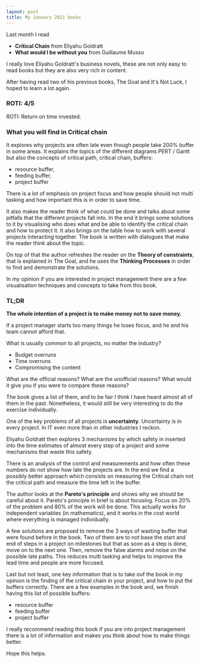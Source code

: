 ```yaml
---
layout: post
title: My January 2021 books
---
```


Last month I read 
- **Critical Chain** from Eliyahu Goldratt
- **What would I be without you** from Guillaume Musso 

I really love Eliyahu Goldratt's business novels, these are not only easy to read books but they are also very rich in content. 

After having read two of his previous books, The Goal and It's Not Luck, I hoped to learn a lot again.  

### ROTI: 4/5 
ROTI: Return on time invested.

### What you will find in Critical chain

It explores why projects are often late even though people take 200% buffer in some areas. 
It explains the topics of the different diagrams PERT / Gantt but also the concepts of critical path, critical chain, buffers:
- resource buffer, 
- feeding buffer, 
- project buffer

There is a lot of emphasis on project focus and how people should not multi tasking and how important this is in order to save time. 

It also makes the reader think of what could be done and talks about some pitfalls that the different projects fall into. 
In the end it brings some solutions to it by visualising who does what and be able to identify the critical chain and how to protect it. 
It also brings on the table how to work with several projects interacting together. The book is written with dialogues that make the reader think about the topic. 

On top of that the author refreshes the reader on the **Theory of constraints**, that is explained in The Goal, and he uses the **Thinking Processes** in order to find and demonstrate the solutions. 

In my opinion if you are interested in project management there are a few visualisation techniques and concepts to take from this book.

### TL;DR

**The whole intention of a project is to make money not to save money.**

If a project manager starts too many things he loses focus, and he and his team cannot afford that. 

What is usually common to all projects, no matter the industry? 

* Budget overruns
* Time overruns
* Compromising the content

What are the official reasons? What are the unofficial reasons? What would it give you if you were to compare these reasons? 

The book gives a list of them, and to be fair I think I have heard almost all of them in the past. 
Nonetheless, it would still be very interesting to do the exercise individually.

One of the key problems of all projects is **uncertainty**. Uncertainty is in every project. In IT even more than in other industries I reckon. 

Eliyahu Goldratt then explores 3 mechanisms by which safety in inserted into the time estimates of almost every step of a project and some mechanisms that waste this safety. 

There is an analysis of the control and measurements and how often these numbers do not show how late the projects are. In the end we find a possibly better approach which consists on measuring the Critical chain not the critical path and measure the time left in the buffer. 

The author looks at the **Pareto's principle** and shows why we should be careful about it. Pareto's principle in brief is about focusing. Focus on 20% of the problem and 80% of the work will be done. 
This actually works for independent variables (in mathematics), and it works in the cost world where everything is managed individually. 

A few solutions are proposed to remove the 3 ways of wasting buffer that were found before in the book. Two of them are to not base the start and end of steps in a project on milestones but that as soon as a step is done, move on to the next one. 
Then, remove the false alarms and noise on the possible late paths. This reduces multi tasking and helps to improve the lead time and people are more focused. 

Last but not least, one key information that is to take ouf the book in my opinion is the finding of the critical chain in your project, and how to put the buffers correctly. There are a few examples in the book and, we finish having this list of possible buffers:
- resource buffer
- feeding buffer
- project buffer

I really recommend reading this book if you are into project management there is a lot of information and makes you think about how to make things better. 

Hope this helps. 
